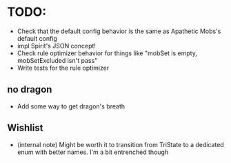 # TODO:

* Check that the default config behavior is the same as Apathetic Mobs's default config
* impl Spirit's JSON concept!
* Check rule optimizer behavior for things like "mobSet is empty, mobSetExcluded isn't pass"
* Write tests for the rule optimizer

## no dragon

* Add some way to get dragon's breath

## Wishlist

* (internal note) Might be worth it to transition from TriState to a dedicated enum with better names. I'm a bit entrenched though